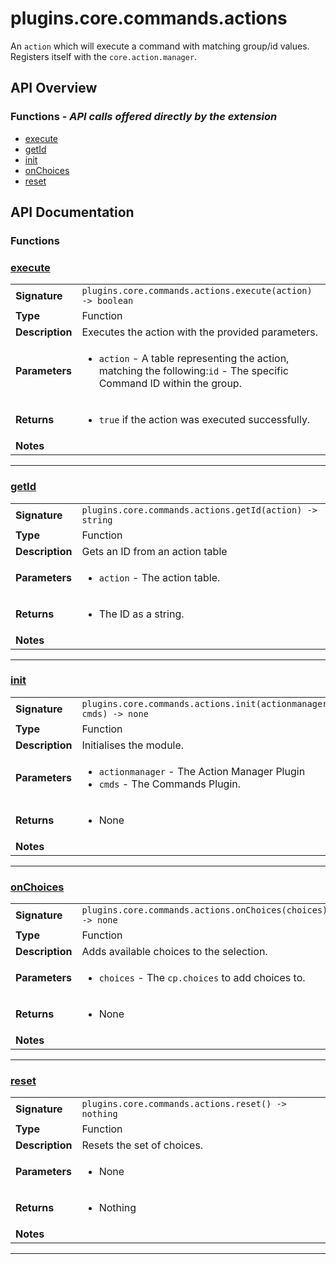 # plugins.core.commands.actions

An `action` which will execute a command with matching group/id values.
Registers itself with the `core.action.manager`.

## API Overview
### **Functions** - _API calls offered directly by the extension_
 * [execute](#execute)
 * [getId](#getid)
 * [init](#init)
 * [onChoices](#onchoices)
 * [reset](#reset)


## API Documentation

### Functions


### [execute](#execute)

|                                             |                                                                                     |
| --------------------------------------------|-------------------------------------------------------------------------------------|
| **Signature**                               | `plugins.core.commands.actions.execute(action) -> boolean`                                                                    |
| **Type**                                    | Function                                                                     |
| **Description**                             | Executes the action with the provided parameters.                                                                     |
| **Parameters**                              | <ul><li>`action` - A table representing the action, matching the following:`id` - The specific Command ID within the group.</li></ul> |
| **Returns**                                 | <ul><li>`true` if the action was executed successfully.</li></ul>          |
| **Notes**                                   | <ul></ul>                |

---

### [getId](#getid)

|                                             |                                                                                     |
| --------------------------------------------|-------------------------------------------------------------------------------------|
| **Signature**                               | `plugins.core.commands.actions.getId(action) -> string`                                                                    |
| **Type**                                    | Function                                                                     |
| **Description**                             | Gets an ID from an action table                                                                     |
| **Parameters**                              | <ul><li>`action`      - The action table.</li></ul> |
| **Returns**                                 | <ul><li>The ID as a string.</li></ul>          |
| **Notes**                                   | <ul></ul>                |

---

### [init](#init)

|                                             |                                                                                     |
| --------------------------------------------|-------------------------------------------------------------------------------------|
| **Signature**                               | `plugins.core.commands.actions.init(actionmanager, cmds) -> none`                                                                    |
| **Type**                                    | Function                                                                     |
| **Description**                             | Initialises the module.                                                                     |
| **Parameters**                              | <ul><li>`actionmanager` - The Action Manager Plugin</li><li>`cmds` - The Commands Plugin.</li></ul> |
| **Returns**                                 | <ul><li>None</li></ul>          |
| **Notes**                                   | <ul></ul>                |

---

### [onChoices](#onchoices)

|                                             |                                                                                     |
| --------------------------------------------|-------------------------------------------------------------------------------------|
| **Signature**                               | `plugins.core.commands.actions.onChoices(choices) -> none`                                                                    |
| **Type**                                    | Function                                                                     |
| **Description**                             | Adds available choices to the  selection.                                                                     |
| **Parameters**                              | <ul><li>`choices`     - The `cp.choices` to add choices to.</li></ul> |
| **Returns**                                 | <ul><li>None</li></ul>          |
| **Notes**                                   | <ul></ul>                |

---

### [reset](#reset)

|                                             |                                                                                     |
| --------------------------------------------|-------------------------------------------------------------------------------------|
| **Signature**                               | `plugins.core.commands.actions.reset() -> nothing`                                                                    |
| **Type**                                    | Function                                                                     |
| **Description**                             | Resets the set of choices.                                                                     |
| **Parameters**                              | <ul><li>None</li></ul> |
| **Returns**                                 | <ul><li>Nothing</li></ul>          |
| **Notes**                                   | <ul></ul>                |

---
